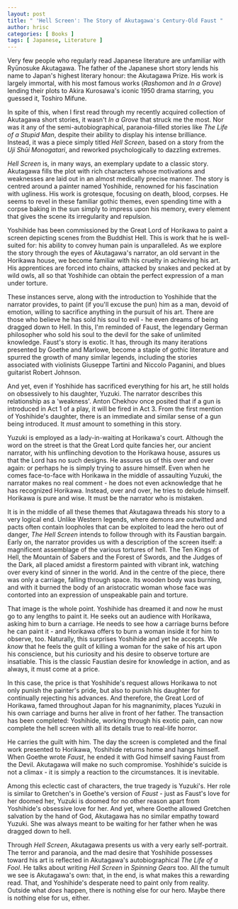 ```yaml
---
layout: post
title: " 'Hell Screen': The Story of Akutagawa's Century-Old Faust "
author: hrisc
categories: [ Books ]
tags: [ Japanese, Literature ]
---
```


Very few people who regularly read Japanese literature are unfamiliar with Ryūnosuke Akutagawa. The father of the Japanese short story lends his name to Japan's highest literary honour: the Akutagawa Prize. His work is largely immortal, with his most famous works (_Rashomon_ and _In a Grove_) lending their plots to Akira Kurosawa's iconic 1950 drama starring, you guessed it, Toshiro Mifune.
  
In spite of this, when I first read through my recently acquired collection of Akutagawa short stories, it wasn't _In a Grove_ that struck me the most. Nor was it any of the semi-autobiographical, paranoia-filled stories like _The Life of a Stupid Man_, despite their ability to display his intense brilliance. Instead, it was a piece simply titled _Hell Screen_, based on a story from the _Uji Shūi Monogatari_, and reworked psychologically to dazzling extremes. 
  
_Hell Screen_ is, in many ways, an exemplary update to a classic story. Akutagawa fills the plot with rich characters whose motivations and weaknesses are laid out in an almost medically precise manner. The story is centred around a painter named Yoshihide, renowned for his fascination with ugliness. His work is grotesque, focusing on death, blood, corpses. He seems to revel in these familiar gothic themes, even spending time with a corpse baking in the sun simply to impress upon his memory, every element that gives the scene its irregularity and repulsion.

Yoshihide has been commissioned by the Great Lord of Horikawa to paint a screen depicting scenes from the Buddhist Hell. This is work that he is well-suited for: his ability to convey human pain is unparalleled. As we explore the story through the eyes of Akutagawa's narrator, an old servant in the Horikawa house, we become familiar with his cruelty in achieving his art. His apprentices are forced into chains, attacked by snakes and pecked at by wild owls, all so that Yoshihide can obtain the perfect expression of a man under torture. 

These instances serve, along with the introduction to Yoshihide that the narrator provides, to paint (if you'll excuse the pun) him as a man, devoid of emotion, willing to sacrifice anything in the pursuit of his art. There are those who believe he has sold his soul to evil - he even dreams of being dragged down to Hell. In this, I'm reminded of Faust, the legendary German philosopher who sold his soul to the devil for the sake of unlimited knowledge. Faust's story is exotic. It has, through its many iterations presented by Goethe and Marlowe, become a staple of gothic literature and spurred the growth of many similar legends, including the stories associated with violinists Giuseppe Tartini and Niccolo Paganini, and blues guitarist Robert Johnson. 

And yet, even if Yoshihide has sacrificed everything for his art, he still holds on obsessively to his daughter, Yuzuki. The narrator describes this relationship as a 'weakness'. Anton Chekhov once posited that if a gun is introduced in Act 1 of a play, it will be fired in Act 3. From the first mention of Yoshihide's daughter, there is an immediate and similar sense of a gun being introduced. It *must* amount to something in this story. 

Yuzuki is employed as a lady-in-waiting at Horikawa's court. Although the word on the street is that the Great Lord quite fancies her, our ancient narrator, with his unflinching devotion to the Horikawa house, assures us that the Lord has no such designs. He assures us of this over and over again: or perhaps he is simply trying to assure himself. Even when he comes face-to-face with Horikawa in the middle of assaulting Yuzuki, the narrator makes no real comment - he does not even acknowledge that he has recognized Horikawa. Instead, over and over, he tries to delude himself. Horikawa is pure and wise. It must be the narrator who is mistaken. 

It is in the middle of all these themes that Akutagawa threads his story to a very logical end. Unlike Western legends, where demons are outwitted and pacts often contain loopholes that can be exploited to lead the hero out of danger, _The Hell Screen_ intends to follow through with its Faustian bargain. Early on, the narrator provides us with a description of the screen itself: a magnificent assemblage of the various tortures of hell. The Ten Kings of Hell, the Mountain of Sabers and the Forest of Swords, and the Judges of the Dark, all placed amidst a firestorm painted with vibrant ink, watching over every kind of sinner in the world. And in the centre of the piece, there was only a carriage, falling through space. Its wooden body was burning, and with it burned the body of an aristocratic woman whose face was contorted into an expression of unspeakable pain and torture. 

That image is the whole point. Yoshihide has dreamed it and now he must go to any lengths to paint it. He seeks out an audience with Horikawa, asking him to burn a carriage. He needs to see how a carriage burns before he can paint it - and Horikawa offers to burn a woman inside it for him to observe, too. Naturally, this surprises Yoshihide and yet he accepts. We _know_ that he feels the guilt of killing a woman for the sake of his art upon his conscience, but his curiosity and his desire to observe torture are insatiable. This is the classic Faustian desire for knowledge in action, and as always, it must come at a price. 

In this case, the price is that Yoshihide's request allows Horikawa to not only punish the painter's pride, but also to punish his daughter for continually rejecting his advances. And therefore, the Great Lord of Horikawa, famed throughout Japan for his magnanimity, places Yuzuki in his own carriage and burns her alive in front of her father. The transaction has been completed: Yoshihide, working through his exotic pain, can now complete the hell screen with all its details true to real-life horror. 

He carries the guilt with him. The day the screen is completed and the final work presented to Horikawa, Yoshihide returns home and hangs himself. When Goethe wrote _Faust_, he ended it with God himself saving Faust from the Devil. Akutagawa will make no such compromise. Yoshihide's suicide is not a climax - it is simply a reaction to the circumstances. It is inevitable. 

Among this eclectic cast of characters, the true tragedy is Yuzuki's. Her role is similar to Gretchen's in Goethe's version of _Faust_ - just as Faust's love for her doomed her, Yuzuki is doomed for no other reason apart from Yoshihide's obsessive love for her. And yet, where Goethe allowed Gretchen salvation by the hand of God, Akutagawa has no similar empathy toward Yuzuki. She was always meant to be waiting for her father when he was dragged down to hell. 

Through _Hell Screen_, Akutagawa presents us with a very early self-portrait. The terror and paranoia, and the mad desire that Yoshihide possesses toward his art is reflected in Akutagawa's autobiographical _The Life of a Fool_. He talks about writing _Hell Screen_ in _Spinning Gears_ too. All the tumult we see is Akutagawa's own: that, in the end, is what makes this a rewarding read. That, and Yoshihide's desperate need to paint only from reality. Outside what _does_ happen, there is nothing else for our hero. Maybe there is nothing else for us, either. 
